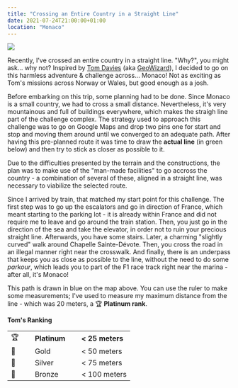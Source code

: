 ```yaml
---
title: "Crossing an Entire Country in a Straight Line"
date: 2021-07-24T21:00:00+01:00
location: "Monaco"
---
```

<!-- leaflet -->
<link rel="stylesheet" href="https://unpkg.com/leaflet@1.7.1/dist/leaflet.css" integrity="sha512-xodZBNTC5n17Xt2atTPuE1HxjVMSvLVW9ocqUKLsCC5CXdbqCmblAshOMAS6/keqq/sMZMZ19scR4PsZChSR7A==" crossorigin=""/>
<script src="https://unpkg.com/leaflet@1.7.1/dist/leaflet.js" integrity="sha512-XQoYMqMTK8LvdxXYG3nZ448hOEQiglfqkJs1NOQV44cWnUrBc8PkAOcXy20w0vlaXaVUearIOBhiXZ5V3ynxwA==" crossorigin=""></script>
<!-- leaflet-fullscreen -->
<script src='https://api.mapbox.com/mapbox.js/plugins/leaflet-fullscreen/v1.0.1/Leaflet.fullscreen.min.js'></script>
<link href='https://api.mapbox.com/mapbox.js/plugins/leaflet-fullscreen/v1.0.1/leaflet.fullscreen.css' rel='stylesheet' />
<!-- leaflet-draw (dependency) -->
<link rel="stylesheet" href="https://cdnjs.cloudflare.com/ajax/libs/leaflet.draw/0.3.2/leaflet.draw.css">
<script src="https://cdnjs.cloudflare.com/ajax/libs/leaflet.draw/0.3.2/leaflet.draw.js"></script>
<!-- leaflet-measurecontrol -->
<link rel="stylesheet" href="http://makinacorpus.github.io/Leaflet.MeasureControl/leaflet.measurecontrol.css">
<script src="https://cdn.jsdelivr.net/npm/leaflet.measurecontrol@1.1.0/leaflet.measurecontrol.min.js"></script>

![](/image/monaco.jpg)

Recently, I've crossed an entire country in a straight line. "Why?", you might ask... why not? Inspired by [Tom Davies](https://www.atlasobscura.com/articles/geowizard-davies-straight-line-mission-across) (aka [GeoWizard](https://www.youtube.com/channel/UCW5OrUZ4SeUYkUg1XqcjFYA)), I decided to go on this harmless adventure & challenge across... Monaco! Not as exciting as Tom's missions across Norway or Wales, but good enough as a josh.

Before embarking on this trip, some planning had to be done. Since Monaco is a small country, we had to cross a small distance. Nevertheless, it's very mountainous and full of buildings everywhere, which makes the straigh line part of the challenge complex. The strategy used to approach this challenge was to go on Google Maps and drop two pins one for start and stop and moving them around until we converged to an adequate path. After having this pre-planned route it was time to draw the **actual line** (in green below) and then try to stick as closer as possible to it.

<div id="xsmap"></div>

Due to the difficulties presented by the terrain and the constructions, the plan was to make use of the "man-made facilities" to go accross the country - a combination of several of these, aligned in a straight line, was necessary to viabilize the selected route.

Since I arrived by train, that matched my start point for this challenge. The first step was to go up the escalators and go in direction of France, which meant starting to the parking lot - it is already within France and did not require me to leave and go around the train station. Then, you just go in the direction of the sea and take the elevator, in order not to ruin your precious straight line. Afterwards, you have some stairs. Later, a charming "slightly curved" walk around Chapelle Sainte-Dévote. Then, you cross the road in an illegal manner right near the crosswalk. And finally, there is an underpass that keeps you as close as possible to the line, without the need to do some *parkour*, which leads you to part of the F1 race track right near the marina - after all, it's Monaco!

This path is drawn in blue on the map above. You can use the ruler to make some measurements; I've used to measure my maximum distance from the line - which was 20 meters, a 🏆 **Platinum rank**.

<div class="info">

**Tom's Ranking**

| | | |
|-|-|-|
| 🏆  &emsp; | **Platinum** &emsp; | **< 25 meters**  |
| 🥇 | Gold     | < 50 meters  |
| 🥈 | Silver   | < 75 meters  |
| 🥉 | Bronze   | < 100 meters |

<br/>

</div>


<script type="module">
const map = L.map('xsmap').setView([51.505, -0.09], 13);
map.addControl(new L.Control.Fullscreen());
L.Control.measureControl().addTo(map);

const response = await fetch("/other/monaco.geojson");
const data = await response.json();
const geojson = L.geoJson(data, {
	style: feature => {
		return feature.style;
	}
});
geojson.addTo(map);
map.fitBounds(geojson.getBounds());


L.tileLayer('https://tiles.stadiamaps.com/tiles/osm_bright/{z}/{x}/{y}{r}.png', {
	maxZoom: 20,
	attribution: '&copy; <a href="https://stadiamaps.com/">Stadia Maps</a>, &copy; <a href="https://openmaptiles.org/">OpenMapTiles</a> &copy; <a href="http://openstreetmap.org">OpenStreetMap</a> contributors'
}).addTo(map);

</script>
